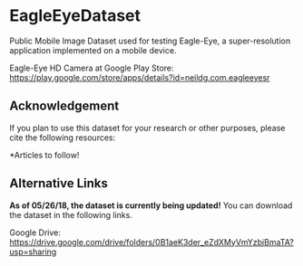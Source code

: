 # EagleEyeDataset
Public Mobile Image Dataset used for testing Eagle-Eye, a super-resolution application implemented on a mobile device.

Eagle-Eye HD Camera at Google Play Store: https://play.google.com/store/apps/details?id=neildg.com.eagleeyesr

## Acknowledgement
If you plan to use this dataset for your research or other purposes, please cite the following resources:

*Articles to follow!

## Alternative Links
**As of 05/26/18, the dataset is currently being updated!** You can download the dataset in the following links.

Google Drive: https://drive.google.com/drive/folders/0B1aeK3der_eZdXMyVmYzbjBmaTA?usp=sharing
